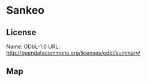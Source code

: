 # Sankeo
    
## License

Name: ODbL-1.0
URL: http://opendatacommons.org/licenses/odbl/summary/

## Map

<WorldMap topic="Sankeo/vehicle_positions/#" />
